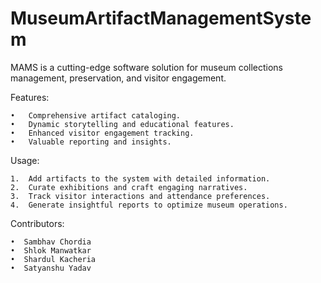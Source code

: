 # MuseumArtifactManagementSystem
MAMS is a cutting-edge software solution for museum collections management, preservation, and visitor engagement.

Features:

	•	Comprehensive artifact cataloging.
	•	Dynamic storytelling and educational features.
	•	Enhanced visitor engagement tracking.
	•	Valuable reporting and insights.

Usage:

	1.	Add artifacts to the system with detailed information.
	2.	Curate exhibitions and craft engaging narratives.
	3.	Track visitor interactions and attendance preferences.
	4.	Generate insightful reports to optimize museum operations.

Contributors:

    •  Sambhav Chordia
    •  Shlok Manwatkar
    •  Shardul Kacheria
    •  Satyanshu Yadav

